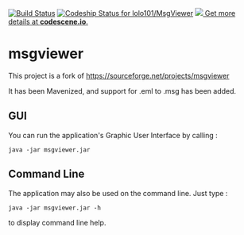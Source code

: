 [![Build Status](https://travis-ci.org/lolo101/MsgViewer.svg?branch=master)](https://travis-ci.org/lolo101/MsgViewer)
[![Codeship Status for lolo101/MsgViewer](https://app.codeship.com/projects/52c429a0-01fe-0135-ab0f-5a532b9c76c0/status?branch=master)](https://app.codeship.com/projects/213000)
[![](https://codescene.io/projects/2821/status.svg) Get more details at **codescene.io**.](https://codescene.io/projects/2821/jobs/latest-successful/results)

# msgviewer

This project is a fork of https://sourceforge.net/projects/msgviewer

It has been Mavenized, and support for .eml to .msg has been added.

## GUI

You can run the application's Graphic User Interface by calling :

`java -jar msgviewer.jar`

## Command Line

The application may also be used on the command line. Just type :

`java -jar msgviewer.jar -h`

to display command line help.
